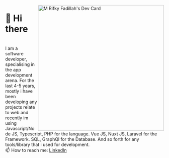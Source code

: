 
<a href="https://app.daily.dev/rifky99"><img src="https://api.daily.dev/devcards/a9518cfc8a84420e975c402bad54a278.png?r=3z7" align="right" width="400" alt="M Rifky Fadillah's Dev Card"/></a>
<h1>  👋 Hi there </h1> <br>
I am a software developer, specialising in the app development arena. For the last 4-5 years, mostly i have been developing any projects relate to web and recently im using Javascript/Node JS, Typescript, PHP for the language. Vue JS, Nuxt JS, Laravel for the Framework. SQL, GraphQl for the Database. And so forth for any tools/library that i used for development. <br>
            📫 How to reach me: <a href="https://www.linkedin.com/in/muhammad-r-553076a8/">LinkedIn</a>


